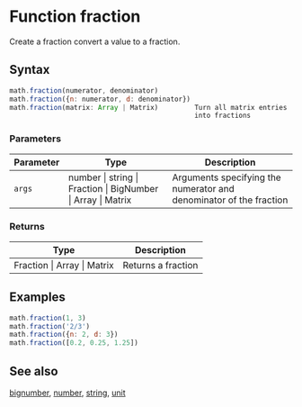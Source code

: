 <!-- Note: This file is automatically generated from source code comments. Changes made in this file will be overridden. -->

# Function fraction

Create a fraction convert a value to a fraction.


## Syntax

```js
math.fraction(numerator, denominator)
math.fraction({n: numerator, d: denominator})
math.fraction(matrix: Array | Matrix)         Turn all matrix entries
                                              into fractions
```

### Parameters

Parameter | Type | Description
--------- | ---- | -----------
`args` | number &#124; string &#124; Fraction &#124; BigNumber &#124; Array &#124; Matrix |  Arguments specifying the numerator and denominator of the fraction

### Returns

Type | Description
---- | -----------
Fraction &#124; Array &#124; Matrix | Returns a fraction


## Examples

```js
math.fraction(1, 3)
math.fraction('2/3')
math.fraction({n: 2, d: 3})
math.fraction([0.2, 0.25, 1.25])
```


## See also

[bignumber](bignumber.md),
[number](number.md),
[string](string.md),
[unit](unit.md)

